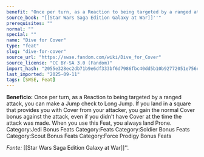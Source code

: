```yaml
---
benefit: "Once per turn, as a Reaction to being targeted by a ranged attack, you can make a Jump check to Long Jump. If you land in a square that provides you with Cover from your attacker, you gain the normal Cover bonus against the attack, even if you didn't have Cover at the time the attack was made. When you use this Feat, you always land Prone. Category:Jedi Bonus Feats Category:Feats Category:Soldier Bonus Feats Category:Scout Bonus Feats Category:Force Prodigy Bonus Feats"
source_book: "[[Star Wars Saga Edition Galaxy at War]]''"
prerequisites: ""
normal: ""
special: ""
name: "Dive for Cover"
type: "feat"
slug: "dive-for-cover"
source_url: "https://swse.fandom.com/wiki/Dive_for_Cover"
source_license: "CC BY-SA 3.0 (Fandom)"
import_hash: "2055e328ec2db71b9e6df333bf6d7986fbc40dd5b10b92772051e756e214714d"
last_imported: "2025-09-11"
tags: [SWSE, Feat]
---
```

**Beneficio:** Once per turn, as a Reaction to being targeted by a ranged attack, you can make a Jump check to Long Jump. If you land in a square that provides you with Cover from your attacker, you gain the normal Cover bonus against the attack, even if you didn't have Cover at the time the attack was made. When you use this Feat, you always land Prone. Category:Jedi Bonus Feats Category:Feats Category:Soldier Bonus Feats Category:Scout Bonus Feats Category:Force Prodigy Bonus Feats

*Fonte:* [[Star Wars Saga Edition Galaxy at War]]''.